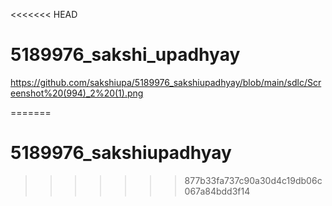 <<<<<<< HEAD
# 5189976_sakshi_upadhyay


<https://github.com/sakshiupa/5189976_sakshiupadhyay/blob/main/sdlc/Screenshot%20(994)_2%20(1).png>

=======
# 5189976_sakshiupadhyay
>>>>>>> 877b33fa737c90a30d4c19db06c067a84bdd3f14
